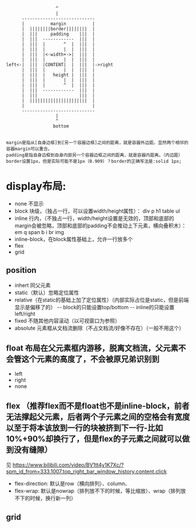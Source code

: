 ```               top
                   ^
                   |
      ----------------------------
      |          margin          |
      |  ||||||||border||||||||  |
      |  |||     padding    |||  |
      |  |||  ------------  |||  |
      |  |||  |       ^  |  |||  |
      |  |||  |       |  |  |||  |
      |  |||  |<-width+->|  |||  |
      |  |||  |       |  |  |||  |
left<-|  |||  |CONTENT|  |  |||  |->right
      |  |||  |       |  |  |||  |
      |  |||  |   height |  |||  |
      |  |||  |       |  |  |||  |
      |  |||  |       ^  |  |||  |
      |  |||  ------------  |||  |
      |  |||                |||  |
      |  ||||||||||||||||||||||  |
      |                          |
      ----------------------------
                   |
                   ^
                  bottom


margin是指从[自身边框]到[另一个容器边框]之间的距离，就是容器外边距，显然两个相邻的容器margin可以重合。
padding是指自身边框到自身内部另一个容器边框之间的距离，就是容器内距离。（内边距）
border设置1px，但是实际可能不是1px（0.909）？border的正确写法是:solid 1px;
```

# display布局:
- none 不显示
- block 块级，（独占一行，可以设置width/height属性）： div p h1 table ul
- inline 行内，（不独占一行，width/height设置是无效的，顶部和底部的margin会被忽略，顶部和底部的padding不会推动上下元素，横向叠积木）： em q span b i br img
- inline-block，在block属性基础上，允许一行放多个
- flex
- grid

## position
- inhert 同父元素
- static（默认）忽略定位属性
- relative（在static的基础上加了定位属性）（内部实际占位是static，但是前端显示是偏移了的）
-- block的只能设置top/bottom
-- inline的只能设置left/right
- fixed 不随其他内容滚动（以可视窗口为参照）
- absolute 元素框从文档流删除（不占文档流/好像不存在）（一般不用这个）

## float 布局在父元素框内游移，脱离文档流，父元素不会管这个元素的高度了，不会被原兄弟识别到
- left
- right
- none

## flex （推荐flex而不是float也不是inline-block，前者无法撑起父元素，后者两个子元素之间的空格会有宽度以至于将本该放到一行的块被挤到下一行-比如10%+90%却换行了，但是flex的子元素之间就可以做到没有缝隙）
见 https://www.bilibili.com/video/BV1tt4y1K7Xc/?spm_id_from=333.1007.top_right_bar_window_history.content.click
- flex-direction: 默认是row（横向排列）、column、
- flex-wrap: 默认是nowrap（排列放不下的时候，等比缩放）、wrap（排列放不下的时候，换行新一列）

## grid